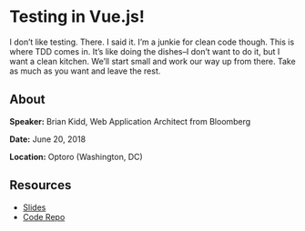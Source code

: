 # Testing in Vue.js!

I don’t like testing. There. I said it. I’m a junkie for clean code though. This is where TDD comes in. It’s like doing the dishes–I don’t want to do it, but I want a clean kitchen. We’ll start small and work our way up from there. Take as much as you want and leave the rest.

## About

**Speaker:** Brian Kidd, Web Application Architect from Bloomberg

**Date:** June 20, 2018

**Location:** Optoro (Washington, DC)

## Resources

* [Slides](https://docs.google.com/presentation/d/1DbEqi6DlWkycVz1b7iVGJY_25XuhjIz32ZCaLkB4AgU/edit#slide=id.p)
* [Code Repo](https://github.com/wickkidd/vue-test-utils-jest-example)
